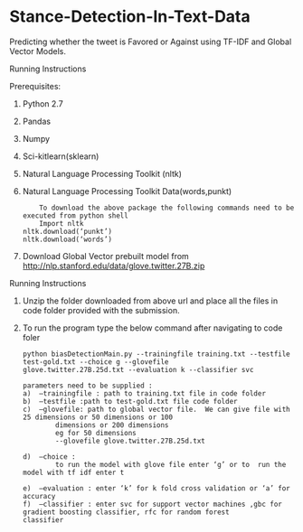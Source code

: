 # Stance-Detection-In-Text-Data
Predicting whether the tweet is Favored or Against using TF-IDF and Global Vector Models.


Running Instructions

Prerequisites:

1.	Python 2.7
2.	Pandas
3.	Numpy
4.	Sci-kitlearn(sklearn)
5.	Natural Language Processing Toolkit (nltk)
6.	Natural Language Processing Toolkit Data(words,punkt)
    	
			To download the above package the following commands need to be executed from python shell
			Import nltk
    	nltk.download(‘punkt’)
    	nltk.download(‘words’)
			
7.	Download Global Vector prebuilt model from http://nlp.stanford.edu/data/glove.twitter.27B.zip


Running Instructions

1.	Unzip the folder downloaded from above url and place all the files in code folder provided with the submission.
2.	To run the program type the below command after navigating to code foler 
		
		python biasDetectionMain.py --trainingfile training.txt --testfile test-gold.txt --choice g --glovefile 			
		glove.twitter.27B.25d.txt --evaluation k --classifier svc

		parameters need to be supplied :
		a)	–trainingfile : path to training.txt file in code folder
		b)	–testfile :path to test-gold.txt file code folder
		c)	–glovefile: path to global vector file.  We can give file with 25 dimensions or 50 dimensions or 100 			      			
				dimensions or 200 dimensions 
				eg for 50 dimensions
				--glovefile glove.twitter.27B.25d.txt

		d)	–choice :
				to run the model with glove file enter ‘g’ or to  run the model with tf idf enter t

		e)	–evaluation : enter ‘k’ for k fold cross validation or ‘a’ for accuracy 
		f)	–classifier : enter svc for support vector machines ,gbc for gradient boosting classifier, rfc for random forest 	    classifier
